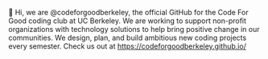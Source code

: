 👋 Hi, we are @codeforgoodberkeley, the official GitHub for the Code For Good coding club at UC Berkeley. We are working to support non-profit organizations with technology solutions to help bring positive change in our communities. We design, plan, and build ambitious new coding projects every semester. Check us out at https://codeforgoodberkeley.github.io/

<!---
codeforgoodberkeley/codeforgoodberkeley is a ✨ special ✨ repository because its `README.md` (this file) appears on your GitHub profile.
You can click the Preview link to take a look at your changes.
--->

